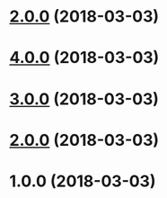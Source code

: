 <a name="2.0.0"></a>
# [2.0.0](https://github.com/theunreal/ngx-basicscroll/compare/v4.0.0...v2.0.0) (2018-03-03)



<a name="4.0.0"></a>
# [4.0.0](https://github.com/theunreal/ngx-basicscroll/compare/v3.0.0...v4.0.0) (2018-03-03)



<a name="3.0.0"></a>
# [3.0.0](https://github.com/theunreal/ngx-basicscroll/compare/v2.0.0...v3.0.0) (2018-03-03)



<a name="2.0.0"></a>
# [2.0.0](https://github.com/theunreal/ngx-basicscroll/compare/v1.0.0...v2.0.0) (2018-03-03)



<a name="1.0.0"></a>
# 1.0.0 (2018-03-03)



